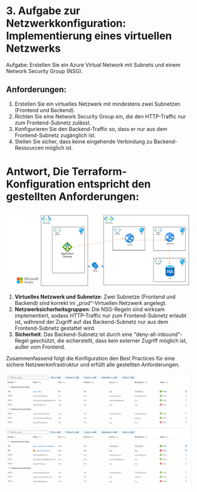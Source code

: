 # 3. Aufgabe zur Netzwerkkonfiguration: Implementierung eines virtuellen Netzwerks
Aufgabe: Erstellen Sie ein Azure Virtual Network mit Subnets und einem Network Security Group (NSG).

## Anforderungen:
1. Erstellen Sie ein virtuelles Netzwerk mit mindestens zwei Subnetzen (Frontend und Backend).
2. Richten Sie eine Network Security Group ein, die den HTTP-Traffic nur zum Frontend-Subnetz zulässt.
3. Konfigurieren Sie den Backend-Traffic so, dass er nur aus dem Frontend-Subnetz zugänglich ist.
4. Stellen Sie sicher, dass keine eingehende Verbindung zu Backend-Ressourcen möglich ist.


# Antwort, Die Terraform-Konfiguration entspricht den gestellten Anforderungen:

![Architecture](img/q3_3.png)

1. **Virtuelles Netzwerk und Subnetze**: Zwei Subnetze (Frontend und Backend) sind korrekt im „prod“-Virtuellen Netzwerk angelegt.
2. **Netzwerksicherheitsgruppen**: Die NSG-Regeln sind wirksam implementiert, sodass HTTP-Traffic nur zum Frontend-Subnetz erlaubt ist, während der Zugriff auf das Backend-Subnetz nur aus dem Frontend-Subnetz gestattet wird.
3. **Sicherheit**: Das Backend-Subnetz ist durch eine "deny-all-inbound"-Regel geschützt, die sicherstellt, dass kein externer Zugriff möglich ist, außer vom Frontend.

Zusammenfassend folgt die Konfiguration den Best Practices für eine sichere Netzwerkinfrastruktur und erfüllt alle gestellten Anforderungen.

![NSG](img/q3_1.png)
![NSG](img/q3_2.png)